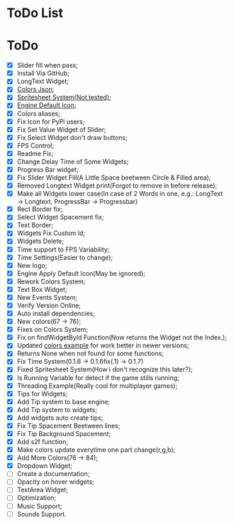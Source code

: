 # ToDo List

# ToDo
- [x] Slider fill when pass;
- [x] Install Via GitHub;
- [x] LongText Widget;
- [x] [Colors Json](https://mrjuaumbr.github.io/data/colors.json);
- [x] [Spritesheet System(Not tested)](https://www.pygame.org/wiki/Spritesheet);
- [x] [Engine Default Icon](#icon);
- [x] Colors aliases;
- [x] Fix Icon for PyPi users;
- [x] Fix Set Value Widget of Slider;
- [x] Fix Select Widget don't draw buttons;
- [x] FPS Control;
- [x] Readme Fix;
- [x] Change Delay Time of Some Widgets;
- [x] Progress Bar widget;
- [x] Fix Slider Widget Fill(A Little Space beetween Circle & Filled area);
- [x] Removed Longtext Widget print(Forgot to remove in before release);
- [x] Make all Widgets lower case(In case of 2 Words in one, e.g.: LongText → Longtext, ProgressBar → Progressbar)
- [x] Rect Border fix;
- [x] Select Widget Spacement fix;
- [x] Text Border;
- [x] Widgets Fix Custom Id;
- [x] Widgets Delete;
- [x] Time support to FPS Variability;
- [x] Time Settings(Easier to change);
- [x] New logo;
- [x] Engine Apply Default Icon(May be ignored);
- [x] Rework Colors System;
- [x] Text Box Widget;
- [x] New Events System;
- [x] Verify Version Online;
- [x] Auto install dependencies;
- [x] New colors(67 → 76);
- [x] Fixes on Colors System;
- [x] Fix on findWidgetById Function(Now returns the Widget not the Index.);
- [x] Updated [colors example](./examples/colors.py) for work better in newer versions;
- [x] Returns None when not found for some functions;
- [x] Fix Time System(0.1.6 → 0.1.6fix(.1) → 0.1.7)
- [x] Fixed Spritesheet System(How i don't recognize this later?);
- [x] Is Running Variable for detect if the game stills running;
- [x] Threading Example(Really cool for multiplayer games);
- [x] Tips for Widgets;
- [x] Add Tip system to base engine;
- [x] Add Tip system to widgets;
- [x] Add widgets auto create tips;
- [x] Fix Tip Spacement Beetween lines;
- [x] Fix Tip Background Spacement;
- [x] Add s2f function;
- [x] Make colors update everytime one part change(r,g,b);
- [x] Add More Colors(76 → 84);
- [x] Dropdown Widget;
- [ ] Create a documentation;
- [ ] Opacity on hover widgets;
- [ ] TextArea Widget;
- [ ] Optimization;
- [ ] Music Support;
- [ ] Sounds Support.